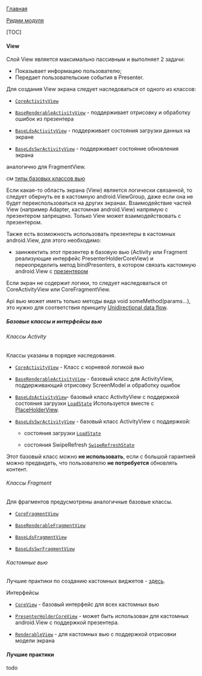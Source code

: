 [Главная](../../docs/main.md)

[Ридми модуля](../README.md)

[TOC]

#### View

Слой View является максимально пассивным и выполняет 2 задачи:
- Показывает информацию пользователю;
- Передает пользовательские события в Presenter.

Для создания View экрана следует наследоваться от одного из классов:

- [`CoreActivityView`][core]

- [`BaseRenderableActivityView`][render] - поддерживает отрисовку и обработку ошибок из презентера

- [`BaseLdsActivityView`][lds] - поддерживает состояния загрузки данных на экране

- [`BaseLdsSwrActivityView`][swr] - поддерживает состояние обновления экрана

аналогично для FragmentView.

см [типы базовых классов вью](#базовые-классы-и-интерфейсы-вью)

Если какая-то область экрана (View) является логически связанной,
то следует обернуть ее в кастомную android.ViewGroup,
даже если она не будет переиспользоваться на других экранах.
Взаимодействие частей View (например Adapter, кастомная android.View)
напрямую с презентером запрещено.
Только View может взаимодействовать с презентером.

Также есть возможность использовать презентеры в кастомных android.View,
для этого необходимо:
 * заинжектить этот презентер в базовую вью
(Activity или Fragment реализующие интерфейс PresenterHolderCoreView)
и переопределить метод bindPresenters,
в котором связать кастомную android.View с [презентером][presenter]

Если экран не содержит логики, то следует наследоваться от CoreActivityView
или CoreFragmentView.

Api вью может иметь только методы вида void someMethod(params...),
это нужно для соответствия принципу [Unidirectional data flow][presenter].

##### Базовые классы и интерфейсы вью

###### Классы Activity
Классы указаны в порядке наследования.

* [`CoreActivityView`][core] - Класс с корневой логикой вью

* [`BaseRenderableActivityView`][render] - базовый класс для ActivityView,
поддерживающий отрисовку ScreenModel и обработку ошибок

* [`BaseLdsActivityView`][lds]- базовый класс ActivityView c поддержкой
состояния загрузки [`LoadState`][ls]
Используется вместе с [PlaceHolderView][placeholder].

* [`BaseLdsSwrActivityView`][swr] - базовый класс ActivityView c поддержкой:

    * состояния загрузки [`LoadState`][ls]

    * состояния SwipeRefresh [`SwipeRefreshState`][sws]

Этот базовый класс можно **не использовать**, если с большой гарантией можно
предвидеть, что пользователю **не потребуется** обновлять контент.

###### Классы Fragment
Для фрагментов предусмотрены аналогичные базовые классы.

* [`CoreFragmentView`][core_f]

* [`BaseRenderableFragmentView`][render_f]

* [`BaseLdsFragmentView`][lds_f]

* [`BaseLdsSwrFragmentView`][swr_f]

###### Кастомные вью

Лучшие практики по созданию кастомных виджетов - [здесь][custom].

Интерфейсы

   * [`CoreView`][core_v] - базовый интерфейс для всех кастомных вью

   * [`PresenterHolderCoreView`][presenter_holder] - может быть использован
   для кастомных android.View c поддержкой презентера.

   * [`RenderableView`][render_v] - для кастомных вью с поддержкой
   отрисовки модели экрана

#### Лучшие практики

todo

[core]: ../src/main/java/ru/surfstudio/android/core/mvp/activity/CoreActivityView.java
[render]: ../src/main/java/ru/surfstudio/android/core/mvp/activity/BaseRenderableActivityView.java
[lds]: ../src/main/java/ru/surfstudio/android/core/mvp/activity/BaseLdsActivityView.java
[swr]: ../src/main/java/ru/surfstudio/android/core/mvp/activity/BaseLdsSwrActivityView.java
[core_f]: ../src/main/java/ru/surfstudio/android/core/mvp/fragment/CoreFragmentView.java
[render_f]: ../src/main/java/ru/surfstudio/android/core/mvp/fragment/BaseRenderableFragmentView.java
[lds_f]: ../src/main/java/ru/surfstudio/android/core/mvp/fragment/BaseLdsFragmentView.java
[swr_f]: ../src/main/java/ru/surfstudio/android/core/mvp/fragment/BaseLdsSwrFragmentView.java
[core_v]: ../src/main/java/ru/surfstudio/android/core/mvp/view/CoreView.java
[render_v]: ../src/main/java/ru/surfstudio/android/core/mvp/view/RenderableView.java
[presenter_holder]: ../src/main/java/ru/surfstudio/android/core/mvp/view/PresenterHolderCoreView.java
[presenter]: presenter.md
[custom]: ../../docs/ui/custom_views.md
[ls]: ../src/main/java/ru/surfstudio/android/core/mvp/model/state/LoadState.java
[sws]: ../src/main/java/ru/surfstudio/android/core/mvp/model/state/SwipeRefreshState.java
[placeholder]: ../../custom-view/README.md